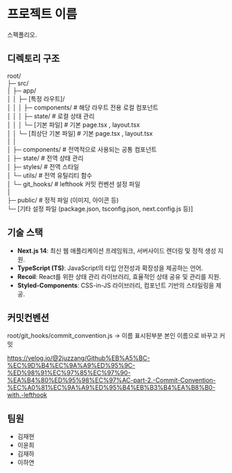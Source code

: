# 프로젝트 이름
스펙폴리오.

## 디렉토리 구조

root/  
├─ src/  
│ ├─ app/  
│ │ ├─ [특정 라우트]/  
│ │ │ ├─ components/         # 해당 라우트 전용 로컬 컴포넌트  
│ │ │ ├─ state/              # 로컬 상태 관리  
│ │ │ └─ [기본 파일]           # 기본 page.tsx , layout.tsx  
│ │ └─ [최상단 기본 파일]        # 기본 page.tsx , layout.tsx  
│ │  
│ ├─ components/             # 전역적으로 사용되는 공통 컴포넌트  
│ ├─ state/                  # 전역 상태 관리  
│ ├─ styles/                 # 전역 스타일  
│ └─ utils/                  # 전역 유틸리티 함수  
│ └─ git_hooks/              # lefthook 커밋 컨벤션 설정 파일  
│   
├─ public/                   # 정적 파일 (이미지, 아이콘 등)  
└─ [기타 설정 파일 (package.json, tsconfig.json, next.config.js 등)]  

## 기술 스택

- **Next.js 14**: 최신 웹 애플리케이션 프레임워크, 서버사이드 렌더링 및 정적 생성 지원.
- **TypeScript (TS)**: JavaScript의 타입 안전성과 확장성을 제공하는 언어.
- **Recoil**: React를 위한 상태 관리 라이브러리, 효율적인 상태 공유 및 관리를 지원.
- **Styled-Components**: CSS-in-JS 라이브러리, 컴포넌트 기반의 스타일링을 제공.

## 커밋컨벤션

root/git_hooks/commit_convention.js -> 이름 표시된부분 본인 이름으로 바꾸고 커밋

https://velog.io/@2juzzang/Github%EB%A5%BC-%EC%9D%B4%EC%9A%A9%ED%95%9C-%ED%98%91%EC%97%85%EC%97%90-%EA%B4%80%ED%95%98%EC%97%AC-part-2.-Commit-Convention-%EC%A0%81%EC%9A%A9%ED%95%B4%EB%B3%B4%EA%B8%B0-with.-lefthook

## 팀원
- 김재현
- 이윤희
- 김재하
- 이하연
